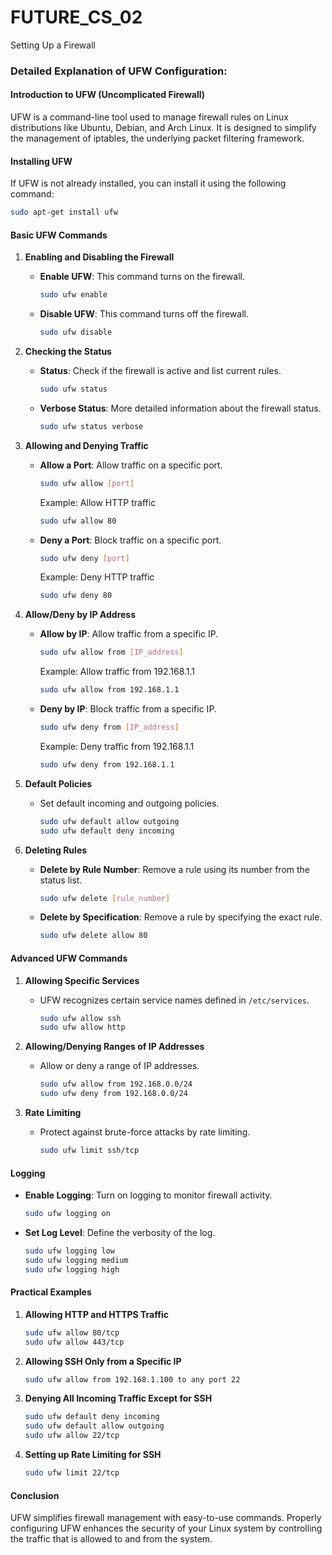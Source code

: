 # FUTURE_CS_02
Setting Up a Firewall

### Detailed Explanation of UFW Configuration:

#### **Introduction to UFW (Uncomplicated Firewall)**
UFW is a command-line tool used to manage firewall rules on Linux distributions like Ubuntu, Debian, and Arch Linux. It is designed to simplify the management of iptables, the underlying packet filtering framework.

#### **Installing UFW**
If UFW is not already installed, you can install it using the following command:
```bash
sudo apt-get install ufw
```

#### **Basic UFW Commands**

1. **Enabling and Disabling the Firewall**
   - **Enable UFW**: This command turns on the firewall.
     ```bash
     sudo ufw enable
     ```
   - **Disable UFW**: This command turns off the firewall.
     ```bash
     sudo ufw disable
     ```

2. **Checking the Status**
   - **Status**: Check if the firewall is active and list current rules.
     ```bash
     sudo ufw status
     ```
   - **Verbose Status**: More detailed information about the firewall status.
     ```bash
     sudo ufw status verbose
     ```

3. **Allowing and Denying Traffic**
   - **Allow a Port**: Allow traffic on a specific port.
     ```bash
     sudo ufw allow [port]
     ```
     Example: Allow HTTP traffic
     ```bash
     sudo ufw allow 80
     ```
   - **Deny a Port**: Block traffic on a specific port.
     ```bash
     sudo ufw deny [port]
     ```
     Example: Deny HTTP traffic
     ```bash
     sudo ufw deny 80
     ```

4. **Allow/Deny by IP Address**
   - **Allow by IP**: Allow traffic from a specific IP.
     ```bash
     sudo ufw allow from [IP_address]
     ```
     Example: Allow traffic from 192.168.1.1
     ```bash
     sudo ufw allow from 192.168.1.1
     ```
   - **Deny by IP**: Block traffic from a specific IP.
     ```bash
     sudo ufw deny from [IP_address]
     ```
     Example: Deny traffic from 192.168.1.1
     ```bash
     sudo ufw deny from 192.168.1.1
     ```

5. **Default Policies**
   - Set default incoming and outgoing policies.
     ```bash
     sudo ufw default allow outgoing
     sudo ufw default deny incoming
     ```

6. **Deleting Rules**
   - **Delete by Rule Number**: Remove a rule using its number from the status list.
     ```bash
     sudo ufw delete [rule_number]
     ```
   - **Delete by Specification**: Remove a rule by specifying the exact rule.
     ```bash
     sudo ufw delete allow 80
     ```

#### **Advanced UFW Commands**

1. **Allowing Specific Services**
   - UFW recognizes certain service names defined in `/etc/services`.
     ```bash
     sudo ufw allow ssh
     sudo ufw allow http
     ```

2. **Allowing/Denying Ranges of IP Addresses**
   - Allow or deny a range of IP addresses.
     ```bash
     sudo ufw allow from 192.168.0.0/24
     sudo ufw deny from 192.168.0.0/24
     ```

3. **Rate Limiting**
   - Protect against brute-force attacks by rate limiting.
     ```bash
     sudo ufw limit ssh/tcp
     ```

#### **Logging**
   - **Enable Logging**: Turn on logging to monitor firewall activity.
     ```bash
     sudo ufw logging on
     ```
   - **Set Log Level**: Define the verbosity of the log.
     ```bash
     sudo ufw logging low
     sudo ufw logging medium
     sudo ufw logging high
     ```

#### **Practical Examples**

1. **Allowing HTTP and HTTPS Traffic**
   ```bash
   sudo ufw allow 80/tcp
   sudo ufw allow 443/tcp
   ```

2. **Allowing SSH Only from a Specific IP**
   ```bash
   sudo ufw allow from 192.168.1.100 to any port 22
   ```

3. **Denying All Incoming Traffic Except for SSH**
   ```bash
   sudo ufw default deny incoming
   sudo ufw default allow outgoing
   sudo ufw allow 22/tcp
   ```

4. **Setting up Rate Limiting for SSH**
   ```bash
   sudo ufw limit 22/tcp
   ```

#### **Conclusion**
UFW simplifies firewall management with easy-to-use commands. Properly configuring UFW enhances the security of your Linux system by controlling the traffic that is allowed to and from the system.



